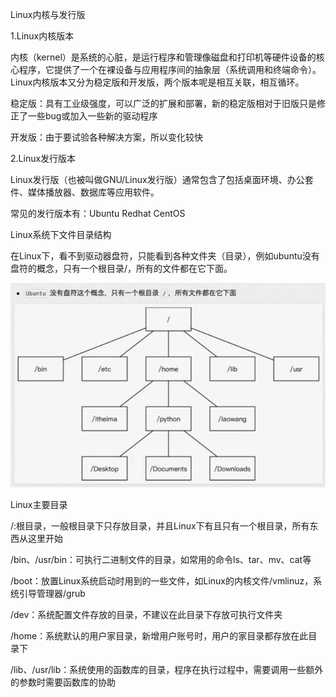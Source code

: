 Linux内核与发行版

1.Linux内核版本

内核（kernel）是系统的心脏，是运行程序和管理像磁盘和打印机等硬件设备的核心程序，它提供了一个在裸设备与应用程序间的抽象层（系统调用和终端命令）。Linux内核版本又分为稳定版和开发版，两个版本呢是相互关联，相互循环。

稳定版：具有工业级强度，可以广泛的扩展和部署，新的稳定版相对于旧版只是修正了一些bug或加入一些新的驱动程序

开发版：由于要试验各种解决方案，所以变化较快

2.Linux发行版本

Linux发行版（也被叫做GNU/Linux发行版）通常包含了包括桌面环境、办公套件、媒体播放器、数据库等应用软件。

常见的发行版本有：Ubuntu Redhat CentOS

Linux系统下文件目录结构

在Linux下，看不到驱动器盘符，只能看到各种文件夹（目录），例如ubuntu没有盘符的概念，只有一个根目录/，所有的文件都在它下面。

![Linux文件目录结构](https://github.com/CrystalMathYao/Basic-Knowledge-Learning/blob/master/Linux入门基础知识/Figure/文件目录结构.png)

Linux主要目录

/:根目录，一般根目录下只存放目录，并且Linux下有且只有一个根目录，所有东西从这里开始

/bin、/usr/bin：可执行二进制文件的目录，如常用的命令ls、tar、mv、cat等

/boot：放置Linux系统启动时用到的一些文件，如Linux的内核文件/vmlinuz，系统引导管理器/grub

/dev：系统配置文件存放的目录，不建议在此目录下存放可执行文件夹

/home：系统默认的用户家目录，新增用户账号时，用户的家目录都存放在此目录下

/lib、/usr/lib：系统使用的函数库的目录，程序在执行过程中，需要调用一些额外的参数时需要函数库的协助
